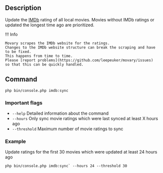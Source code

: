 ## Description

Update the [IMDb](https://www.imdb.com/) rating of all local movies. 
Movies without IMDb ratings or updated the longest time ago are prioritized.

!!! Info

    Movary scrapes the IMDb website for the ratings.
    Changes to the IMDb website structure can break the scraping and have to be fixed.
    This happens from time to time.
    Please [report problems](https://github.com/leepeuker/movary/issues) so that this can be quickly handled.

## Command
```shell
php bin/console.php imdb:sync
```

### Important flags

- `--help`
  Detailed information about the command
- `--hours`
  Only sync movie ratings which were last synced at least X hours ago
- `--threshold`
  Maximum number of movie ratings to sync

### Example

Update ratings for the first 30 movies which were updated at least 24 hours ago
```shell
php bin/console.php imdb:sync` --hours 24 --threshold 30
```
